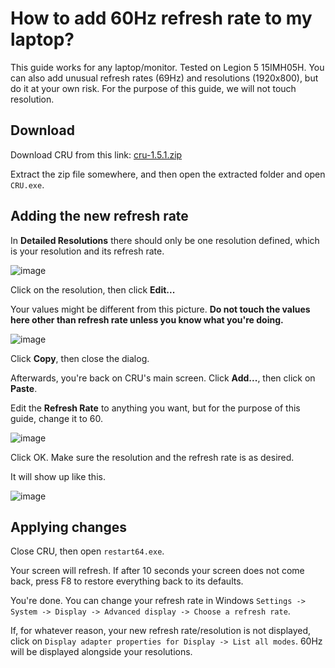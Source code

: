 # How to add 60Hz refresh rate to my laptop?
This guide works for any laptop/monitor. Tested on Legion 5 15IMH05H. You can also add unusual refresh rates (69Hz) and resolutions (1920x800), but do it at your own risk. For the purpose of this guide, we will not touch resolution.

## Download
Download CRU from this link: [cru-1.5.1.zip](https://www.monitortests.com/download/cru/cru-1.5.1.zip)


Extract the zip file somewhere, and then open the extracted folder and open `CRU.exe`.

## Adding the new refresh rate
In **Detailed Resolutions** there should only be one resolution defined, which is your resolution and its refresh rate.

![image](https://user-images.githubusercontent.com/20443208/169091697-c57fa661-0f53-4061-a602-9485b9cda66f.png)

Click on the resolution, then click **Edit...**

Your values might be different from this picture. **Do not touch the values here other than refresh rate unless you know what you're doing.**

![image](https://user-images.githubusercontent.com/20443208/169092230-960b307b-585e-4c84-a7f1-0010a938f514.png)


Click **Copy**, then close the dialog.

Afterwards, you're back on CRU's main screen. Click **Add...**, then click on **Paste**.

Edit the **Refresh Rate** to anything you want, but for the purpose of this guide, change it to 60.

![image](https://user-images.githubusercontent.com/20443208/169092332-c132a7b7-51d9-42d5-bdf0-428c9259cf17.png)

Click OK. Make sure the resolution and the refresh rate is as desired.

It will show up like this.

![image](https://user-images.githubusercontent.com/20443208/169094250-6d4e7752-7778-42eb-a48d-d9a4ef9abb7b.png)


## Applying changes

Close CRU, then open `restart64.exe`.

Your screen will refresh. If after 10 seconds your screen does not come back, press F8 to restore everything back to its defaults.

You're done. You can change your refresh rate in Windows `Settings -> System -> Display -> Advanced display -> Choose a refresh rate`.

If, for whatever reason, your new refresh rate/resolution is not displayed, click on `Display adapter properties for Display -> List all modes`. 60Hz will be displayed alongside your resolutions.
